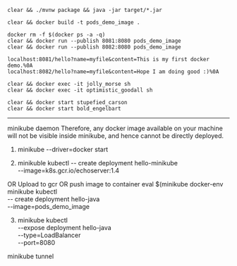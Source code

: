 
	clear && ./mvnw package && java -jar target/*.jar

	clear && docker build -t pods_demo_image .

	docker rm -f $(docker ps -a -q)
	clear && docker run --publish 8081:8080 pods_demo_image
	clear && docker run --publish 8082:8080 pods_demo_image

	localhost:8081/hello?name=myfile&content=This is my first docker demo.%0A
	localhost:8082/hello?name=myfile&content=Hope I am doing good :)%0A

	clear && docker exec -it jolly_morse sh
	clear && docker exec -it optimistic_goodall sh

	clear && docker start stupefied_carson
	clear && docker start bold_engelbart


--------------------------------------------------

minikube daemon
Therefore, any docker image available on your machine will not be
         visible inside minikube, and hence cannot be directly deployed.

1) minikube --driver=docker start

2) minikuble kubectl 
-- create deployment hello-minikube \
--image=k8s.gcr.io/echoserver:1.4

OR Upload to gcr 
OR push image to container
eval $(minikube docker-env
minikube kubectl \
-- create deployment hello-java \
--image=pods_demo_image 

3) minikube kubectl \
--expose deployment hello-java \
--type=LoadBalancer \
--port=8080

minikube tunnel